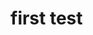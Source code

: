 <!DOCTYPE html>
<html>
<head>
	<title>this is my first file attempt</title>
</head>
<body>
	<h1>first test</h1>

</body>
</html>
